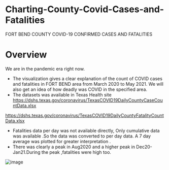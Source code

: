 # Charting-County-Covid-Cases-and-Fatalities
FORT BEND COUNTY COVID-19 CONFIRMED CASES AND FATALITIES
# Overview
We are in the pandemic era right now.
* The visualization gives a clear explanation of the count of COVID cases and fatalities in FORT BEND area from March 2020 to May 2021. We will also get an idea of how deadly was COVID in the specified area.
* The datasets was available in Texas Health site
https://dshs.texas.gov/coronavirus/TexasCOVID19DailyCountyCaseCountData.xlsx

https://dshs.texas.gov/coronavirus/TexasCOVID19DailyCountyFatalityCountData.xlsx

* Fatalities data per day was not available directly, Only cumulative data was available .So the data was converted to per day data. A 7 day average was plotted for greater interpretation .
* There was clearly a peak in Aug2020 and a higher peak in Dec20-Jan21.During the peak ,fatalities were high too.


![image](https://user-images.githubusercontent.com/76057261/168657016-6458b2c4-2e78-4cd3-baf0-5fbe77032d1c.png)
